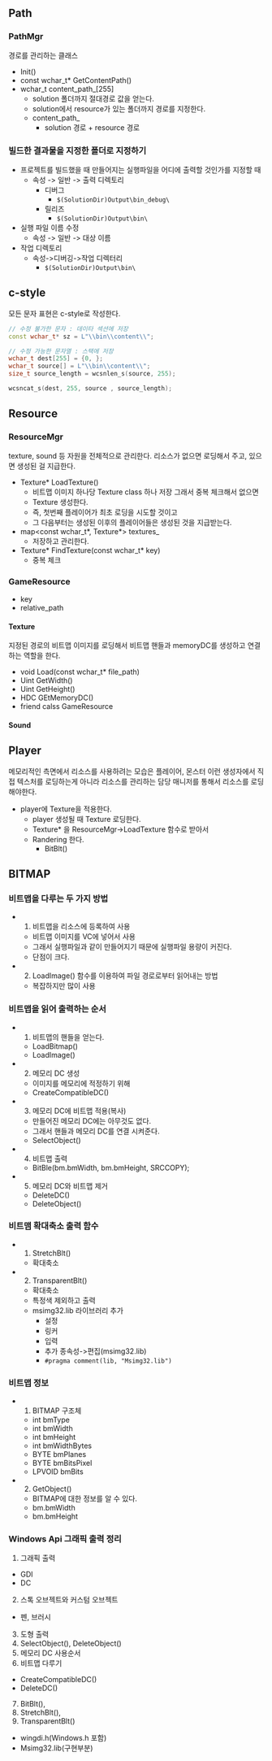 ## Path
  
### PathMgr
경로를 관리하는 클래스
- Init()
- const wchar_t* GetContentPath()
- wchar_t content_path_[255]
  - solution 폴더까지 절대경로 값을 얻는다.
  - solution에서 resource가 있는 폴더까지 경로를 지정한다.
  - content_path_
    - solution 경로 + resource 경로

### 빌드한 결과물을 지정한 폴더로 지정하기
- 프로젝트를 빌드했을 때 만들어지는 실행파일을 어디에 출력할 것인가를 지정할 때
  - 속성 -> 일반 -> 출력 디렉토리
    - 디버그
      - `$(SolutionDir)Output\bin_debug\`
    - 릴리즈
      - `$(SolutionDir)Output\bin\`
- 실행 파일 이름 수정
  - 속성 -> 일반 -> 대상 이름
- 작업 디렉토리
  - 속성->디버깅->작업 디렉터리
    - `$(SolutionDir)Output\bin\`

## c-style
모든 문자 표현은 c-style로 작성한다.
```C++
// 수정 불가한 문자 : 데이타 섹션에 저장
const wchar_t* sz = L"\\bin\\content\\";

// 수정 가능한 문자열 : 스택에 저장
wchar_t dest[255] = {0, };
wchar_t source[] = L"\\bin\\content\\";
size_t source_length = wcsnlen_s(source, 255);

wcsncat_s(dest, 255, source , source_length);
```


## Resource

### ResourceMgr
texture, sound 등 자원을 전체적으로 관리한다.
리소스가 없으면 로딩해서 주고, 있으면 생성된 걸 지급한다.
- Texture* LoadTexture()
  - 비트맵 이미지 하나당 Texture class 하나 저장 그래서 중복 체크해서 없으면
  - Texture 생성한다.
  - 즉, 첫번째 플레이어가 최초 로딩을 시도할 것이고
  - 그 다음부터는 생성된 이후의 플레이어들은 생성된 것을 지급받는다.
- map<const wchar_t*, Texture*> textures_
  - 저장하고 관리한다. 
- Texture* FindTexture(const wchar_t* key)
  - 중복 체크 

### GameResource
- key
- relative_path

#### Texture
지정된 경로의 비트맵 이미지를 로딩해서 비트맵 핸들과 memoryDC를 생성하고 연결하는 역할을 한다.
- void Load(const wchar_t* file_path)
- Uint GetWidth()
- Uint GetHeight()
- HDC GEtMemoryDC()
- friend calss GameResource

#### Sound


## Player
메모리적인 측면에서 리소스를 사용하려는 모습은 플레이어, 몬스터 이런 생성자에서 직접 텍스처를 로딩하는게 아니라 리소스를 관리하는 담당 매니저를 통해서 리소스를 로딩해야한다.

- player에 Texture을 적용한다.
  - player 생성될 때 Texture 로딩한다.
  - Texture* 을 ResourceMgr->LoadTexture 함수로 받아서
  - Randering 한다.
    - BitBlt()


## BITMAP

### 비트맵을 다루는 두 가지 방법
- 1. 비트맵을 리소스에 등록하여 사용
  - 비트맵 이미지를 VC에 넣어서 사용
  - 그래서 실행파일과 같이 만들어지기 때문에 실행파일 용량이 커진다.
  - 단점이 크다.
- 2. LoadImage() 함수를 이용하여 파일 경로로부터 읽어내는 방법
  - 복잡하지만 많이 사용

### 비트맵을 읽어 출력하는 순서
- 1. 비트맵의 핸들을 얻는다.
  - LoadBitmap()
  - LoadImage()
- 2. 메모리 DC 생성
  - 이미지를 메모리에 적정하기 위해
  - CreateCompatibleDC()
- 3. 메모리 DC에 비트맵 적용(복사)
  - 만들어진 메모리 DC에는 아무것도 없다.
  - 그래서 핸들과 메모리 DC를 연결 시켜준다.
  - SelectObject()
- 4. 비트맵 출력
  - BitBle(bm.bmWidth, bm.bmHeight, SRCCOPY);
- 5. 메모리 DC와 비트맵 제거
  - DeleteDC()
  - DeleteObject()

### 비트맴 확대축소 출력 함수
- 1. StretchBlt()
  - 확대축소
- 2. TransparentBlt()
  - 확대축소
  - 특정색 제외하고 출력
  - msimg32.lib 라이브러리 추가
    - 설정
    - 링커
    - 입력
    - 추가 종속성->편집(msimg32.lib)
    - `#pragma comment(lib, "Msimg32.lib")`

### 비트맵 정보
- 1. BITMAP 구조체
  - int bmType
  - int bmWidth
  - int bmHeight
  - int bmWidthBytes
  - BYTE bmPlanes
  - BYTE bmBitsPixel
  - LPVOID bmBits
- 2. GetObject()
  - BITMAP에 대한 정보를 알 수 있다.
  - bm.bmWidth
  - bm.bmHeight



### Windows Api 그래픽 출력 정리
1. 그래픽 출력
  - GDI
  - DC
2. 스톡 오브젝트와 커스텀 오브젝트
  - 펜, 브러시
3. 도형 출력
4. SelectObject(), DeleteObject()
5. 메모리 DC 사용순서
6. 비트맵 다루기
  - CreateCompatibleDC()
  - DeleteDC()
7. BitBlt(),
8. StretchBlt(),
9. TransparentBlt()
  - wingdi.h(Windows.h 포함)
  - Msimg32.lib(구현부분)









